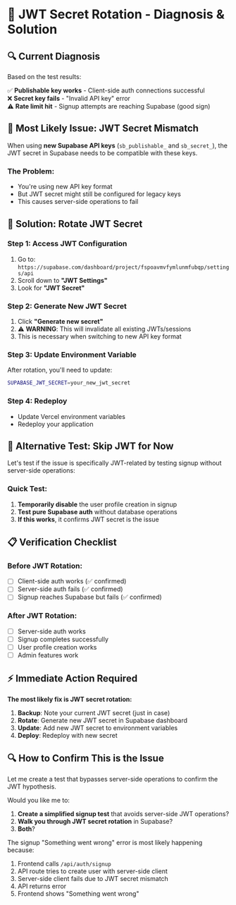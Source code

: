# 🔄 JWT Secret Rotation - Diagnosis & Solution

## 🔍 **Current Diagnosis**

Based on the test results:

✅ **Publishable key works** - Client-side auth connections successful  
❌ **Secret key fails** - "Invalid API key" error  
⚠️ **Rate limit hit** - Signup attempts are reaching Supabase (good sign)  

## 🚨 **Most Likely Issue: JWT Secret Mismatch**

When using **new Supabase API keys** (`sb_publishable_` and `sb_secret_`), the JWT secret in Supabase needs to be compatible with these keys. 

### **The Problem:**
- You're using new API key format
- But JWT secret might still be configured for legacy keys
- This causes server-side operations to fail

## 🔧 **Solution: Rotate JWT Secret**

### **Step 1: Access JWT Configuration**
1. Go to: `https://supabase.com/dashboard/project/fspoavmvfymlunmfubqp/settings/api`
2. Scroll down to **"JWT Settings"**
3. Look for **"JWT Secret"**

### **Step 2: Generate New JWT Secret**
1. Click **"Generate new secret"** 
2. ⚠️ **WARNING**: This will invalidate all existing JWTs/sessions
3. This is necessary when switching to new API key format

### **Step 3: Update Environment Variable**
After rotation, you'll need to update:
```bash
SUPABASE_JWT_SECRET=your_new_jwt_secret
```

### **Step 4: Redeploy**
- Update Vercel environment variables
- Redeploy your application

## 🧪 **Alternative Test: Skip JWT for Now**

Let's test if the issue is specifically JWT-related by testing signup without server-side operations:

### **Quick Test:**
1. **Temporarily disable** the user profile creation in signup
2. **Test pure Supabase auth** without database operations
3. **If this works**, it confirms JWT secret is the issue

## 📋 **Verification Checklist**

### **Before JWT Rotation:**
- [ ] Client-side auth works (✅ confirmed)
- [ ] Server-side auth fails (✅ confirmed) 
- [ ] Signup reaches Supabase but fails (✅ confirmed)

### **After JWT Rotation:**
- [ ] Server-side auth works
- [ ] Signup completes successfully
- [ ] User profile creation works
- [ ] Admin features work

## ⚡ **Immediate Action Required**

**The most likely fix is JWT secret rotation:**

1. **Backup**: Note your current JWT secret (just in case)
2. **Rotate**: Generate new JWT secret in Supabase dashboard
3. **Update**: Add new JWT secret to environment variables
4. **Deploy**: Redeploy with new secret

## 🔍 **How to Confirm This is the Issue**

Let me create a test that bypasses server-side operations to confirm the JWT hypothesis.

Would you like me to:
1. **Create a simplified signup test** that avoids server-side JWT operations?
2. **Walk you through JWT secret rotation** in Supabase?
3. **Both**?

The signup "Something went wrong" error is most likely happening because:
1. Frontend calls `/api/auth/signup`
2. API route tries to create user with server-side client
3. Server-side client fails due to JWT secret mismatch
4. API returns error
5. Frontend shows "Something went wrong"
